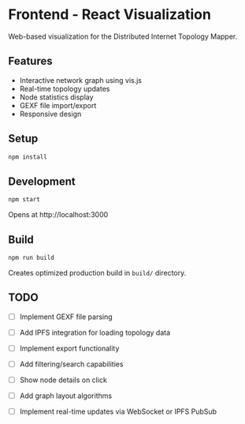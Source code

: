 # Frontend - React Visualization

Web-based visualization for the Distributed Internet Topology Mapper.

## Features

- Interactive network graph using vis.js
- Real-time topology updates
- Node statistics display
- GEXF file import/export
- Responsive design

## Setup

```bash
npm install
```

## Development

```bash
npm start
```

Opens at http://localhost:3000

## Build

```bash
npm run build
```

Creates optimized production build in `build/` directory.

## TODO

- [ ] Implement GEXF file parsing
- [ ] Add IPFS integration for loading topology data
- [ ] Implement export functionality
- [ ] Add filtering/search capabilities
- [ ] Show node details on click
- [ ] Add graph layout algorithms
- [ ] Implement real-time updates via WebSocket or IPFS PubSub

